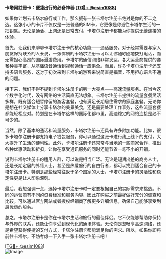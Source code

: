 **卡塔爾註冊卡：便捷出行的必备神器 [[TG💪+ @esim1088](https://t.me/s/esim1088)]**

如果你计划去卡塔尔旅行或工作，那么拥有一张卡塔尔注册卡绝对是你的不二之选。这张小小的卡片不仅仅是一张普通的SIM卡，它更像是你通往卡塔尔生活的一把钥匙。无论是通话、上网还是日常支付，卡塔尔注册卡都能为你提供无缝连接的体验。

首先，让我们来聊聊卡塔尔注册卡的核心功能——通话服务。对于经常需要与家人朋友保持联系的人来说，一张优质的卡塔尔注册卡可以让你随时随地拨打电话，而无需担心高昂的国际漫游费用。卡塔尔的通信网络非常发达，各大运营商提供的套餐种类丰富，从基础语音通话到视频通话一应俱全。而且，许多卡塔尔注册卡还支持多语言服务，这对于初次来到卡塔尔的游客来说简直是福音，不用担心语言不通的问题。

接下来，我们不得不提到卡塔尔注册卡的另一大亮点——高速流量服务。在当今这个数字化时代，没有网络的生活简直无法想象。卡塔尔注册卡提供的流量套餐灵活多样，既有适合短暂停留的游客套餐，也有满足长期居住需求的家庭套餐。无论你是想在社交媒体上分享卡塔尔的美景美食，还是需要处理工作事务，这些流量套餐都能轻松应对。特别是在卡塔尔这样的国际化都市里，高速稳定的网络连接是必不可少的。

当然，除了基本的通话和流量服务，卡塔尔注册卡还具有许多附加功能。比如，很多卡塔尔注册卡都支持电子钱包服务，你可以通过这张卡进行线上线下的支付，大大提升了生活的便利性。此外，卡塔尔注册卡还常常与当地的一些商家合作，推出各种优惠活动和折扣，让你在享受通讯服务的同时还能节省一笔不小的开销。

说到卡塔尔注册卡的适用人群，可以说是相当广泛。无论是短期出差的商务人士，还是长期定居的外籍人士，甚至是热爱旅行的自由行者，都可以找到适合自己的卡塔尔注册卡。特别是那些经常往返于多个国家的人士，卡塔尔注册卡的灵活性和稳定性更是让人印象深刻。

最后，我想强调一点，选择卡塔尔注册卡时一定要根据自己的实际需求来挑选。不同的运营商有不同的资费标准和服务内容，因此在购买之前最好做好充分的调查和比较。可以通过官方网站或者授权经销商了解更多详细信息，确保自己能够享受到最优质的服务。

总之，卡塔尔注册卡是你在卡塔尔生活和旅行的最佳伴侣。它不仅能够帮助你保持与外界的联系，还能让你享受到现代化的通讯体验。无论你是想畅享高速网络，还是希望获得便捷的支付方式，卡塔尔注册卡都能满足你的需求。所以，如果你即将前往卡塔尔，不妨考虑一下入手一张卡塔尔注册卡吧！

[[TG💪+ @esim1088](https://t.me/s/esim1088)]  
![Image](https://i.postimg.cc/4NQfJmqS/Snipaste-2025-05-13-00-14-12.png)